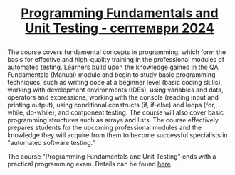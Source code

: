 # <p align="center"><a href="https://softuni.bg/trainings/4723/programming-fundamentals-and-unit-testing-september-2024"> Programming Fundamentals and Unit Testing - септември 2024 <a/><p>

The course covers fundamental concepts in programming, which form the basis for effective and high-quality training in the professional modules of automated testing. Learners build upon the knowledge gained in the QA Fundamentals (Manual) module and begin to study basic programming techniques, such as writing code at a beginner level (basic coding skills), working with development environments (IDEs), using variables and data, operators and expressions, working with the console (reading input and printing output), using conditional constructs (if, if-else) and loops (for, while, do-while), and component testing. The course will also cover basic programming structures such as arrays and lists. The course effectively prepares students for the upcoming professional modules and the knowledge they will acquire from them to become successful specialists in "automated software testing."

The course "Programming Fundamentals and Unit Testing" ends with a practical programming exam. Details can be found [here](https://softuni.bg/qa/curriculum).
